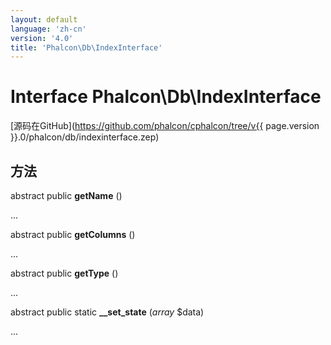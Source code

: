```yaml
---
layout: default
language: 'zh-cn'
version: '4.0'
title: 'Phalcon\Db\IndexInterface'
---
```

# Interface **Phalcon\Db\IndexInterface**

[源码在GitHub](https://github.com/phalcon/cphalcon/tree/v{{ page.version }}.0/phalcon/db/indexinterface.zep)

## 方法

abstract public **getName** ()

...

abstract public **getColumns** ()

...

abstract public **getType** ()

...

abstract public static **__set_state** (*array* $data)

...